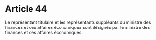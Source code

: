 # Article 44

Le représentant titulaire et les représentants suppléants du ministre des finances et des affaires économiques sont désignés par le ministre des finances et des affaires économiques.
